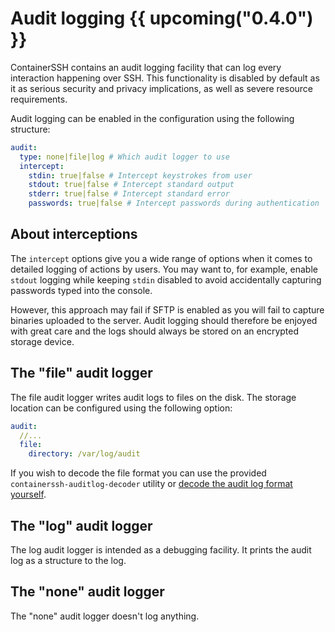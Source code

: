 <h1>Audit logging {{ upcoming("0.4.0") }}</h1>

ContainerSSH contains an audit logging facility that can log every interaction happening over SSH. This functionality is disabled by default as it as serious security and privacy implications, as well as severe resource requirements.

Audit logging can be enabled in the configuration using the following structure:

```yaml
audit:
  type: none|file|log # Which audit logger to use
  intercept:
    stdin: true|false # Intercept keystrokes from user
    stdout: true|false # Intercept standard output
    stderr: true|false # Intercept standard error
    passwords: true|false # Intercept passwords during authentication
```

## About interceptions

The `intercept` options give you a wide range of options when it comes to detailed logging of actions by users. You may want to, for example, enable `stdout` logging while keeping `stdin` disabled to avoid accidentally capturing passwords typed into the console.

However, this approach may fail if SFTP is enabled as you will fail to capture binaries uploaded to the server. Audit logging should therefore be enjoyed with great care and the logs should always be stored on an encrypted storage device.

## The "file" audit logger

The file audit logger writes audit logs to files on the disk. The storage location can be configured using the following option:

```yaml
audit:
  //...
  file:
    directory: /var/log/audit
```

If you wish to decode the file format you can use the provided `containerssh-auditlog-decoder` utility or [decode the audit log format yourself](format.md).

## The "log" audit logger

The log audit logger is intended as a debugging facility. It prints the audit log as a structure to the log.

## The "none" audit logger

The "none" audit logger doesn't log anything.


